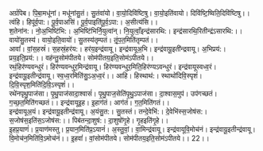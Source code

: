 

  
अग्रं॑पिब। पि॒बा॒मधू॑नां। मधू॑नांसु॒तं। सु॒तंवा॑यो। वा॒यो॒दिवि॑ष्टिषु। वा॒यो॒इति॑वायो। दिवि॑ष्टि॒ष्विति॒दिवि॑ष्टिषु।। त्वंहि। हिपू॑र्व॒पा:। पू॒र्व॒पाअसि॑। पू॒र्व॒पाइति॑पू॒र्व॒ऽपा:। अ॒सीत्य॑सि।।  
श॒तेना॑न:। नो॒अ॒भिष्टि॑भि:। अ॒भिष्टि॑भिर्नि॒युत्वा॑न्। नि॒युत्वाँ॒इन्द्र॑सारथि:। इन्द्र॑सारथि॒रितीन्द्र॑ऽसारथि:।। वायो॑सु॒तस्य॑। वायो॒इति॒वायो॑। सु॒तस्य॑तृम्पतं। तृं॒प॒त॒मिति॑तृम्पतं।।  
आवां॑। वां॒स॒हस्रं॑। स॒हस्रं॒हर॑य:। हर॑य॒इन्द्र॑वायू। इन्द्र॑वायूअ॒भि। इन्द्र॑वायू॒इती॑न्द्रवायू। अ॒भिप्रय॑:। प्रय॒इति॒प्रय॑:।। वह॑न्तु॒सोम॑पीतये। सोम॑पीतय॒इति॒सोम॑ऽपीतये।।  
रथं॒हिर॑ण्यवन्धुरं। हिर॑ण्यवन्धुर॒मिन्द्र॑वायू। हिर॑ण्यवन्धुर॒मिति॒हिर॑ण्यऽवन्धुरं। इन्द्र॑वायूस्वध्व॒रं। इन्द्र॑वायू॒इतीन्द्र॑वायू। स्व॒ध्व॒रमिति॑सु॒ऽअ॒ध्व॒रं।। आहि। हिस्थाथ॑:। स्थाथो॑दिवि॒स्पृशं॑। दि॒वि॒स्पृश॒मिति॑दि॒वि॒ऽस्पृशं॑।।  
रथे॑नपृथु॒पाज॑सा। पृ॒थु॒पाज॑सादा॒श्वासं॑। पृ॒थु॒पाज॒सेति॑पृ॒थु॒ऽपाज॑सा। दा॒श्वास॒मुप॑। उप॑गच्छतं। ग॒च्छ॒त॒मिति॑गच्छतं।। इन्द्र॑वायूइ॒ह। इ॒हाग॑तं। आग॑तं। ग॒त॒मिति॑गतं।।  
इन्द्र॑वायूअ॒यं। इन्द्र॑वायू॒इतीन्द्र॑वायू। अ॒यंसु॒त:। सु॒तस्तं। तन्दे॒वेभि॑:। दे॒वेभि॑स्स॒जोष॑स:। स॒जोष॑स॒इति॑स॒ऽजोष॑स:।। पिब॑तन्दा॒शुष॑:। दा॒शुषो॑गृ॒हे। गृ॒हइति॑गृ॒हे।।  
इ॒हप्र॒याणं॑। प्र॒याण॑मस्तु। प्र॒यान॒मिति॑प्र॒ऽयानं॑। अ॒स्तु॒वां॒। वा॒मिन्द्र॑वायू। इन्द्र॑वायूवि॒मोच॑नं। इन्द्र॑वायू॒इतीन्द्र॑वायू। वि॒मोच॑न॒मिति॑वि॒ऽमोच॑नं।। इ॒हवां॑। वां॒सोम॑पीतये। सोम॑पीतय॒इति॒सोम॑ऽपीतये।। 22।।  
